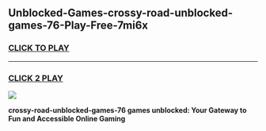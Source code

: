 
## Unblocked-Games-crossy-road-unblocked-games-76-Play-Free-7mi6x
<h3>
<a href="https://premium76.site?title=crossy-road-unblocked-games-76&ref=09A">CLICK TO PLAY</a></h3>
<hr>

<h3>
<a href="https://premium76.site?title=crossy-road-unblocked-games-76&ref=09A">CLICK 2 PLAY</a>
  
</h3>

<a href="https://premium76.site?title=crossy-road-unblocked-games-76&ref=09A"><img src="https://clearcache.store/games.png"></a>


**crossy-road-unblocked-games-76 games unblocked: Your Gateway to Fun and Accessible Online Gaming**
